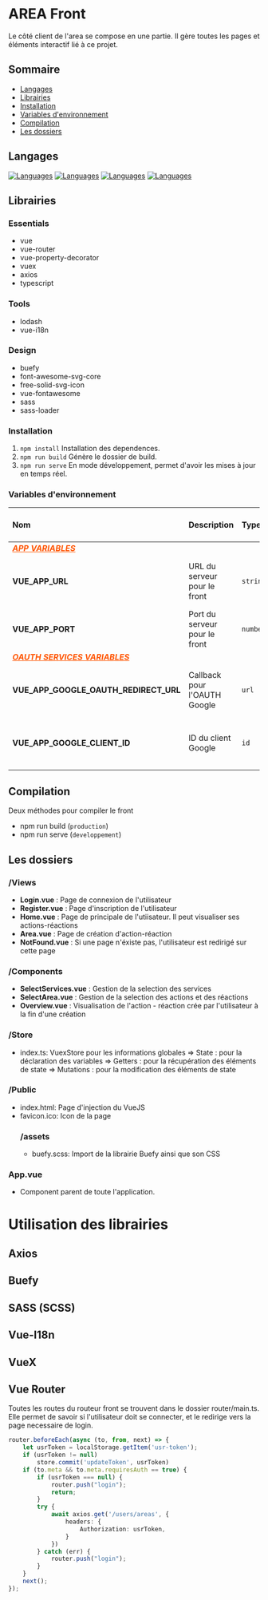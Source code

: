 # AREA Front

Le côté client de l'area se compose en une partie.
Il gère toutes les pages et éléments interactif lié à ce projet.

## Sommaire
* [Langages](#langages)
* [Librairies](#librairies)
* [Installation](#installation)
* [Variables d'environnement](#variables-denvironnement)
* [Compilation](#compilation)
* [Les dossiers](#les-dossiers)

## Langages
[![Languages](https://skillicons.dev/icons?i=vue)](https://v2.vuejs.org/)
[![Languages](https://skillicons.dev/icons?i=ts)](https://www.typescriptlang.org/)
[![Languages](https://skillicons.dev/icons?i=html)](https://developer.mozilla.org/fr/docs/Web/HTML)
[![Languages](https://skillicons.dev/icons?i=scss)](https://sass-lang.com/)

## Librairies
### Essentials
- vue
- vue-router
- vue-property-decorator
- vuex
- axios
- typescript
### Tools
- lodash
- vue-i18n
### Design
- buefy
- font-awesome-svg-core
- free-solid-svg-icon
- vue-fontawesome
- sass
- sass-loader

### Installation

1. `npm install` Installation des dependences.
2. `npm run build` Génère le dossier de build.
3. `npm run serve` En mode développement, permet d'avoir les mises à jour en temps réel.

### Variables d'environnement

| Nom | Description | Type | Valeur par défaut |
|:----|:------------|:-----|:------------------|
<span style="color: #FF5500; text-decoration: underline;">***APP VARIABLES***</span> | | | |
| **VUE_APP_URL** | URL du serveur pour le front | `string` | *Pas de valeur par défaut* |
| **VUE_APP_PORT** | Port du serveur pour le front | `number` | *8081* |
<span style="color: #FF5500; text-decoration: underline;">***OAUTH SERVICES VARIABLES***</span> | | | |
| **VUE_APP_GOOGLE_OAUTH_REDIRECT_URL** | Callback pour l'OAUTH Google | `url` | *Pas de valeur par défaut* |
| **VUE_APP_GOOGLE_CLIENT_ID** | ID du client Google | `id` | *Pas de valeur par défaut* |

## Compilation

Deux méthodes pour compiler le front
- npm run build (`production`)
- npm run serve (`developpement`)

## Les dossiers

### /Views
- **Login.vue** : Page de connexion de l'utilisateur
- **Register.vue** : Page d'inscription de l'utilisateur
- **Home.vue** : Page de principale de l'utiisateur. Il peut visualiser ses actions-réactions
- **Area.vue** : Page de création d'action-réaction
- **NotFound.vue** : Si une page n'éxiste pas, l'utilisateur est redirigé sur cette page

### /Components
- **SelectServices.vue** : Gestion de la selection des services
- **SelectArea.vue** : Gestion de la selection des actions et des réactions
- **Overview.vue** : Visualisation de l'action - réaction crée par l'utilisateur à la fin d'une création

### /Store
- index.ts: VuexStore pour les informations globales
    => State : pour la déclaration des variables
    => Getters : pour la récupération des éléments de state
    => Mutations : pour la modification des éléments de state

### /Public
- index.html: Page d'injection du VueJS
- favicon.ico: Icon de la page
    ### /assets
    - buefy.scss: Import de la librairie Buefy ainsi que son CSS

### App.vue
- Component parent de toute l'application.

# Utilisation des librairies

## Axios

## Buefy

## SASS (SCSS)

## Vue-I18n

## VueX

## Vue Router

Toutes les routes du routeur front se trouvent dans le dossier router/main.ts.
Elle permet de savoir si l'utilisateur doit se connecter, et le redirige vers la page necessaire de login.
```ts
router.beforeEach(async (to, from, next) => {
    let usrToken = localStorage.getItem('usr-token');
    if (usrToken != null)
        store.commit('updateToken', usrToken)
    if (to.meta && to.meta.requiresAuth == true) {
        if (usrToken === null) {
            router.push("login");
            return;
        }
        try {
            await axios.get('/users/areas', {
                headers: {
                    Authorization: usrToken,
                }
            })
        } catch (err) {
            router.push("login");
        }
    }
    next();
});
```
